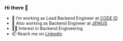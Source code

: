 ### Hi there 👋

- 🔭 I’m working as Lead Backend Engineer at [CODE ID](https://www.code.id/)
- 🔭 Also working as Backend Engineer at [JENIUS](https://www.jenius.com/en)
- 👨‍💻 Interest in Backend Engineering
- 📫 Reach me on [Linkedin](https://www.jenius.com/en)


<!--
**mcholismalik/mcholismalik** is a ✨ _special_ ✨ repository because its `README.md` (this file) appears on your GitHub profile.

Here are some ideas to get you started:

- 🔭 I’m currently working on ...
- 🌱 I’m currently learning ...
- 👯 I’m looking to collaborate on ...
- 🤔 I’m looking for help with ...
- 💬 Ask me about ...
- 📫 How to reach me: ...
- 😄 Pronouns: ...
- ⚡ Fun fact: ...
-->
